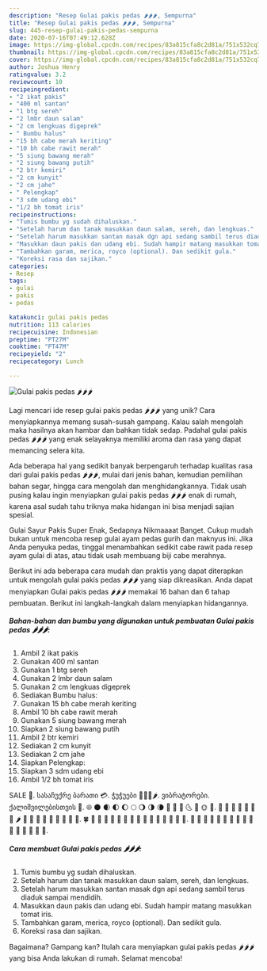 ```yaml
---
description: "Resep Gulai pakis pedas 🌶️🌶️🌶️, Sempurna"
title: "Resep Gulai pakis pedas 🌶️🌶️🌶️, Sempurna"
slug: 445-resep-gulai-pakis-pedas-sempurna
date: 2020-07-16T07:49:12.628Z
image: https://img-global.cpcdn.com/recipes/83a815cfa8c2d81a/751x532cq70/gulai-pakis-pedas-🌶️🌶️🌶️-foto-resep-utama.jpg
thumbnail: https://img-global.cpcdn.com/recipes/83a815cfa8c2d81a/751x532cq70/gulai-pakis-pedas-🌶️🌶️🌶️-foto-resep-utama.jpg
cover: https://img-global.cpcdn.com/recipes/83a815cfa8c2d81a/751x532cq70/gulai-pakis-pedas-🌶️🌶️🌶️-foto-resep-utama.jpg
author: Joshua Henry
ratingvalue: 3.2
reviewcount: 10
recipeingredient:
- "2 ikat pakis"
- "400 ml santan"
- "1 btg sereh"
- "2 lmbr daun salam"
- "2 cm lengkuas digeprek"
- " Bumbu halus"
- "15 bh cabe merah keriting"
- "10 bh cabe rawit merah"
- "5 siung bawang merah"
- "2 siung bawang putih"
- "2 btr kemiri"
- "2 cm kunyit"
- "2 cm jahe"
- " Pelengkap"
- "3 sdm udang ebi"
- "1/2 bh tomat iris"
recipeinstructions:
- "Tumis bumbu yg sudah dihaluskan."
- "Setelah harum dan tanak masukkan daun salam, sereh, dan lengkuas."
- "Setelah harum masukkan santan masak dgn api sedang sambil terus diaduk sampai mendidih."
- "Masukkan daun pakis dan udang ebi. Sudah hampir matang masukkan tomat iris."
- "Tambahkan garam, merica, royco (optional). Dan sedikit gula."
- "Koreksi rasa dan sajikan."
categories:
- Resep
tags:
- gulai
- pakis
- pedas

katakunci: gulai pakis pedas 
nutrition: 113 calories
recipecuisine: Indonesian
preptime: "PT27M"
cooktime: "PT47M"
recipeyield: "2"
recipecategory: Lunch

---
```



![Gulai pakis pedas 🌶️🌶️🌶️](https://img-global.cpcdn.com/recipes/83a815cfa8c2d81a/751x532cq70/gulai-pakis-pedas-🌶️🌶️🌶️-foto-resep-utama.jpg)

Lagi mencari ide resep gulai pakis pedas 🌶️🌶️🌶️ yang unik? Cara menyiapkannya memang susah-susah gampang. Kalau salah mengolah maka hasilnya akan hambar dan bahkan tidak sedap. Padahal gulai pakis pedas 🌶️🌶️🌶️ yang enak selayaknya memiliki aroma dan rasa yang dapat memancing selera kita.

Ada beberapa hal yang sedikit banyak berpengaruh terhadap kualitas rasa dari gulai pakis pedas 🌶️🌶️🌶️, mulai dari jenis bahan, kemudian pemilihan bahan segar, hingga cara mengolah dan menghidangkannya. Tidak usah pusing kalau ingin menyiapkan gulai pakis pedas 🌶️🌶️🌶️ enak di rumah, karena asal sudah tahu triknya maka hidangan ini bisa menjadi sajian spesial.

Gulai Sayur Pakis Super Enak, Sedapnya Nikmaaaat Banget. Cukup mudah bukan untuk mencoba resep gulai ayam pedas gurih dan maknyus ini. Jika Anda penyuka pedas, tinggal menambahkan sedikit cabe rawit pada resep ayam gulai di atas, atau tidak usah membuang biji cabe merahnya.


Berikut ini ada beberapa cara mudah dan praktis yang dapat diterapkan untuk mengolah gulai pakis pedas 🌶️🌶️🌶️ yang siap dikreasikan. Anda dapat menyiapkan Gulai pakis pedas 🌶️🌶️🌶️ memakai 16 bahan dan 6 tahap pembuatan. Berikut ini langkah-langkah dalam menyiapkan hidangannya.

<!--inarticleads1-->

##### Bahan-bahan dan bumbu yang digunakan untuk pembuatan Gulai pakis pedas 🌶️🌶️🌶️:

1. Ambil 2 ikat pakis
1. Gunakan 400 ml santan
1. Gunakan 1 btg sereh
1. Gunakan 2 lmbr daun salam
1. Gunakan 2 cm lengkuas digeprek
1. Sediakan  Bumbu halus:
1. Gunakan 15 bh cabe merah keriting
1. Ambil 10 bh cabe rawit merah
1. Gunakan 5 siung bawang merah
1. Siapkan 2 siung bawang putih
1. Ambil 2 btr kemiri
1. Sediakan 2 cm kunyit
1. Sediakan 2 cm jahe
1. Siapkan  Pelengkap:
1. Siapkan 3 sdm udang ebi
1. Ambil 1/2 bh tomat iris


SALE 🤑. სასაჩუქრე ბარათი 💳. ჭუჭუები 🍆🍌🥒🌶. ვიბრატორები. ქალიშვილებისთვის 🎤. 🌐 🌑 🌒 🌓 🌔 🌕 🌖 🌗 🌘 🌙 🌚 🌛 🌜 🌝 🌞 🌟. 🌠 🌰 🌱 🌲 🌳 🌴 🌵 🌶 🌷 🌸 🌹 🌺 🌻 🌼 🌽 🌾 🌿. 🍀 🍁 🍂 🍃 🍄 🍅 🍆 🍇 🍈 🍉 🍊 🍋 🍌 🍍 🍎 🍏. 🍐 🍑 🍒 🍓 🍔 🍕 🍖 🍗 🍘 🍙 🍚 🍛 🍜 🍝 🍞 🍟. 

<!--inarticleads2-->

##### Cara membuat Gulai pakis pedas 🌶️🌶️🌶️:

1. Tumis bumbu yg sudah dihaluskan.
1. Setelah harum dan tanak masukkan daun salam, sereh, dan lengkuas.
1. Setelah harum masukkan santan masak dgn api sedang sambil terus diaduk sampai mendidih.
1. Masukkan daun pakis dan udang ebi. Sudah hampir matang masukkan tomat iris.
1. Tambahkan garam, merica, royco (optional). Dan sedikit gula.
1. Koreksi rasa dan sajikan.




Bagaimana? Gampang kan? Itulah cara menyiapkan gulai pakis pedas 🌶️🌶️🌶️ yang bisa Anda lakukan di rumah. Selamat mencoba!
